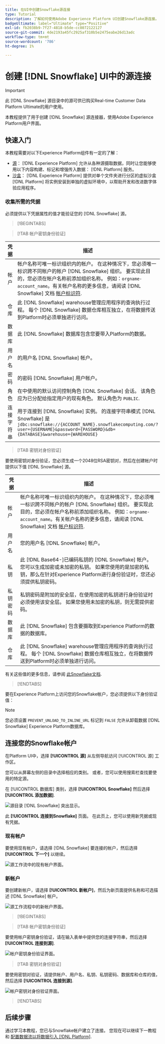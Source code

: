 ```yaml
---
title: 在UI中创建Snowflake源连接
type: Tutorial
description: 了解如何使用Adobe Experience Platform UI创建Snowflake源连接。
badgeUltimate: label="Ultimate" type="Positive"
exl-id: fb2038b9-7f27-4818-b5de-cc8072122127
source-git-commit: 4de2193a45fc2925af310b5e2475eabe26d13adc
workflow-type: tm+mt
source-wordcount: '786'
ht-degree: 1%

---
```


# 创建 [!DNL Snowflake] UI中的源连接

>[!IMPORTANT]
>
>此 [!DNL Snowflake] 源目录中的源可供已购买Real-time Customer Data Platform Ultimate的用户使用。

本教程提供了用于创建 [!DNL Snowflake] 源连接器，使用Adobe Experience Platform用户界面。

## 快速入门

本教程需要对以下Experience Platform组件有一定的了解：

* [源](../../../../home.md)： [!DNL Experience Platform] 允许从各种源摄取数据，同时让您能够使用以下内容构建、标记和增强传入数据： [!DNL Platform] 服务。
* [沙盒](../../../../../sandboxes/home.md)： [!DNL Experience Platform] 提供对单个文件夹进行分区的虚拟沙盒 [!DNL Platform] 将实例安装到单独的虚拟环境中，以帮助开发和改进数字体验应用程序。

### 收集所需的凭据

必须提供以下凭据属性的值才能验证您的 [!DNL Snowflake] 源。

>[!BEGINTABS]

>[!TAB 帐户密钥身份验证]

| 凭据 | 描述 |
| ---------- | ----------- |
| 帐户 | 帐户名称可唯一标识组织内的帐户。 在这种情况下，您必须唯一标识跨不同帐户的帐户 [!DNL Snowflake] 组织。 要实现此目的，您必须在帐户名称前添加组织名称。 例如：`orgname-account_name`。有关帐户名称的更多信息，请阅读 [!DNL Snowflake] 文档 [帐户标识符](https://docs.snowflake.com/en/user-guide/admin-account-identifier#format-1-preferred-account-name-in-your-organization). |
| 仓库 | 此 [!DNL Snowflake] warehouse管理应用程序的查询执行过程。 每个 [!DNL Snowflake] 数据仓库相互独立，在将数据传送到Platform时必须单独进行访问。 |
| 数据库 | 此 [!DNL Snowflake] 数据库包含您要带入Platform的数据。 |
| 用户名 | 的用户名 [!DNL Snowflake] 帐户。 |
| 密码 | 的密码 [!DNL Snowflake] 用户帐户。 |
| 角色 | 在中使用的默认访问控制角色 [!DNL Snowflake] 会话。 该角色应为已分配给指定用户的现有角色。 默认角色为 `PUBLIC`. |
| 连接字符串 | 用于连接到 [!DNL Snowflake] 实例。 的连接字符串模式 [!DNL Snowflake] 是 `jdbc:snowflake://{ACCOUNT_NAME}.snowflakecomputing.com/?user={USERNAME}&password={PASSWORD}&db={DATABASE}&warehouse={WAREHOUSE}` |

>[!TAB 密钥对身份验证]

要使用密钥对身份验证，您必须生成一个2048位RSA密钥对，然后在创建帐户时提供以下值 [!DNL Snowflake] 源。

| 凭据 | 描述 |
| --- | --- |
| 帐户 | 帐户名称可唯一标识组织内的帐户。 在这种情况下，您必须唯一标识跨不同帐户的帐户 [!DNL Snowflake] 组织。 要实现此目的，您必须在帐户名称前添加组织名称。 例如：`orgname-account_name`。有关帐户名称的更多信息，请阅读 [!DNL Snowflake] 文档 [帐户标识符](https://docs.snowflake.com/en/user-guide/admin-account-identifier#format-1-preferred-account-name-in-your-organization). |
| 用户名 | 您的用户名 [!DNL Snowflake] 帐户。 |
| 私钥 | 此 [!DNL Base64-]已编码私钥的 [!DNL Snowflake] 帐户。 您可以生成加密或未加密的私钥。 如果您使用的是加密的私钥，那么在针对Experience Platform进行身份验证时，您还必须提供私钥密码。 |
| 私钥密码 | 私钥密码是附加的安全层，在使用加密的私钥进行身份验证时必须使用该安全层。 如果您使用未加密的私钥，则无需提供密码。 |
| 数据库 | 此 [!DNL Snowflake] 包含要摄取到Experience Platform的数据的数据库。 |
| 仓库 | 此 [!DNL Snowflake] warehouse管理应用程序的查询执行过程。 每个 [!DNL Snowflake] 数据仓库相互独立，在将数据传送到Platform时必须单独进行访问。 |

有关这些值的更多信息，请参阅 [此Snowflake文档](https://docs.snowflake.com/en/user-guide/key-pair-auth.html).

>[!ENDTABS]

要在Experience Platform上访问您的Snowflake帐户，您必须提供以下身份验证值：

>[!NOTE]
>
>您必须设置 `PREVENT_UNLOAD_TO_INLINE_URL` 标记到 `FALSE` 允许从卸载数据 [!DNL Snowflake] Experience Platform数据库。

## 连接您的Snowflake帐户

在Platform UI中，选择 **[!UICONTROL 源]** 从左侧导航访问 [!UICONTROL 源] 工作区。

您可以从屏幕左侧的目录中选择相应的类别。 或者，您可以使用搜索栏查找要使用的特定源。

在 [!UICONTROL 数据库] 类别，选择 **[!UICONTROL Snowflake]** 然后选择 **[!UICONTROL 添加数据]**.

![源目录 [!DNL Snowflake] 突出显示。](../../../../images/tutorials/create/snowflake/catalog.png)

此 **[!UICONTROL 连接到Snowflake]** 页面。 在此页上，您可以使用新凭据或现有凭据。

### 现有帐户

要使用现有帐户，请选择 [!DNL Snowflake] 要连接的帐户，然后选择 **[!UICONTROL 下一个]** 以继续。

![源工作流中的现有帐户界面。](../../../../images/tutorials/create/snowflake/existing.png)

### 新帐户

要创建新帐户，请选择 **[!UICONTROL 新帐户]**，然后为新页面提供名称和可选描述 [!DNL Snowflake] 帐户。

![源工作流程中的新帐户界面。](../../../../images/tutorials/create/snowflake/new.png)

>[!BEGINTABS]

>[!TAB 帐户密钥身份验证]

要使用帐户密钥身份验证，请在输入表单中提供您的连接字符串，然后选择 **[!UICONTROL 连接到源]**.

![帐户密钥身份验证界面。](../../../../images/tutorials/create/snowflake/connection-string.png)

>[!TAB 密钥对身份验证]

要使用密钥对验证，请提供帐户、用户名、私钥、私钥密码、数据库和仓库的值，然后选择 **[!UICONTROL 连接到源]**.

![帐户密钥对身份验证界面。](../../../../images/tutorials/create/snowflake/key-pair.png)

>[!ENDTABS]

## 后续步骤

通过学习本教程，您已与Snowflake帐户建立了连接。 您现在可以继续下一教程和 [配置数据流以将数据引入 [!DNL Platform]](../../dataflow/databases.md).

